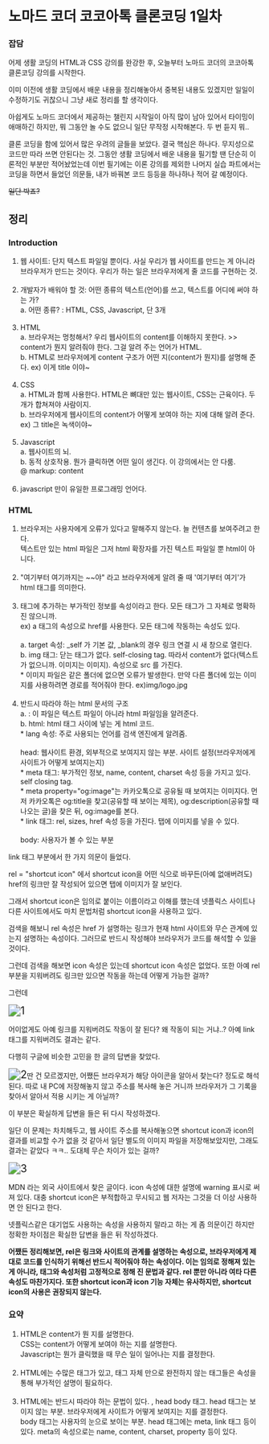 <h1>노마드 코더 코코아톡 클론코딩 1일차</h1>



<h3>잡담</h3>

어제 생활 코딩의 HTML과 CSS 강의를 완강한 후, 오늘부터 노마드 코더의 코코아톡 클론코딩 강의를 시작한다.  

이미 이전에 생활 코딩에서 배운 내용을 정리해놓아서 중복된 내용도 있겠지만 일일이 수정하기도 귀찮으니 그냥 새로 정리를 할 생각이다. 

아쉽게도 노마드 코더에서 제공하는 챌린지 시작일이 아직 많이 남아 있어서 타이밍이 애매하긴 하지만, 뭐 그동안 놀 수도 없으니 일단 무작정 시작해본다. 두 번 듣지 뭐..

클론 코딩을 함에 있어서 많은 우려의 글들을 보았다. 결국 핵심은 하나다. 무지성으로 코드만 따라 쓰면 안된다는 것. 그동안 생활 코딩에서 배운 내용을 필기할 땐 단순히 이론적인 부분만 적어놨었는데 이번 필기에는 이론 강의를 제외한 나머지 실습 파트에서는 코딩을 하면서 들었던 의문들, 내가 바꿔본 코드 등등을 하나하나 적어 갈 예정이다. 

~~일단 박죠?~~



<h2>정리</h2>

<h3>Introduction</h3>

<ol>
    <li>웹 사이트: 단지 텍스트 파일일 뿐이다. 사실 우리가 웹 사이트를 만드는 게 아니라 브라우저가  만드는 것이다. 우리가 하는 일은 브라우저에게 줄 코드를 구현하는 것.</li> <br> <li>개발자가  배워야 할 것: 어떤 종류의 텍스트(언어)를 쓰고, 텍스트를 어디에 써야 하는 가? </li>a. 어떤 종류? : HTML, CSS, Javascript, 단 3개 <br> <br> <li>HTML</li>a. 브라우저는 멍청해서? 우리 웹사이트의 content를 이해하지 못한다. >> content가 뭔지 알려줘야 한다.  그걸 	알려 주는 언어가 HTML.	<br>b. HTML로 브라우저에게 content 구조가 어떤 지(content가 뭔지)를 설명해 준다.  ex) 이게 title 이야~ <br><br><li>CSS</li>a. HTML과 함께 사용한다. HTML은 뼈대만 있는 웹사이트, CSS는 근육이다. 두 개가 합쳐져야 사람이지. <br>b. 브라우저에게 웹사이트의 content가 어떻게 보여야 하는 지에 대해 알려 준다.  ex) 그 title은 녹색이야~ <br><br><li>Javascript</li>a. 웹사이트의 뇌.<br> b. 동적 상호작용. 뭔가 클릭하면 어떤 일이 생긴다. 이 강의에서는 안 다룸.<br> @ markup: content <br><br><li>javascript 만이 유일한 프로그래밍 언어다. </li></ol>

<h3>HTML</h3>

<ol>
	<li>브라우저는 사용자에게 오류가 있다고 말해주지 않는다. 늘 컨텐츠를 보여주려고 한다.<br>텍스트만 있는 html 파일은 그저 html 확장자를 가진 텍스트 파일일 뿐 html이 아니다. </li> <br>
	<li>"여기부터 여기까지는 ~~야" 라고 브라우저에게 알려 줄 때 '여기부터 여기'가 html 태그를 의미한다.</li><br>
    <li>태그에 추가하는 부가적인 정보를 속성이라고 한다. 모든 태그가 그 자체로 명확하진 않으니까.<br>ex) a 태그의 속성으로 href를 사용한다. 모든 태그에 작동하는 속성도 있다. <br><br>a. target 속성: _self 가 기본 값, _blank의 경우 링크 연결 시 새 창으로 열린다. <br>b. img 태그: 닫는 태그가 없다. self-closing tag. 따라서 content가 없다(텍스트가 없으니까. 이미지는 이미지). 속성으로 src 를 가진다.<br>* 이미지 파일은 같은 폴더에 없으면 오류가 발생한다. 만약 다른 폴더에 있는 이미지를 사용하려면 경로를 적어줘야 한다. ex)img/logo.jpg </li><br>
    <li>반드시 따라야 하는 html 문서의 구조 <br>a. <!doctype html> : 이 파일은 텍스트 파일이 아니라 html 파일임을 알려준다. <br>b. html: html 태그 사이에 넣는 게 html 코드. <br>* lang 속성: 주로 사용되는 언어를 검색 엔진에게 알려줌. <br><br>head: 웹사이트 환경, 외부적으로 보여지지 않는 부분. 사이트 설정(브라우저에게 사이트가 어떻게 보여지는지)<br>* meta 태그: 부가적인 정보, name, content, charset 속성 등을 가지고 있다. self closing tag. <br>* meta property="og:image"는 카카오톡으로 공유될 때 보여지는 이미지다. 먼저 카카오톡은 og:title을   찾고(공유할 때 보이는 제목), og:description(공유할 때 나오는 글)을 찾은 뒤, og:image를 본다. <br>* link 태그: rel, sizes, href 속성 등을 가진다. 탭에 이미지를 넣을 수 있다. <br><br>body: 사용자가 볼 수 있는 부분 </li></ol>



link 태그 부분에서 한 가지 의문이 들었다. 

rel = "shortcut icon" 에서 shortcut icon을 어떤 식으로 바꾸든(아예 없애버려도) href의 링크만 잘 작성되어 있으면 탭에 이미지가 잘 보인다. 

그래서 shortcut icon은 임의로 붙이는 이름이라고 이해를 했는데 넷플릭스 사이트나 다른 사이트에서도 마치 문법처럼 shortcut icon을 사용하고 있다. 

검색을 해보니 rel 속성은 href 가 설명하는 링크가 현재 html 사이트와 무슨 관계에 있는지 설명하는 속성이다. 그러므로 반드시 작성해야 브라우저가 코드를 해석할 수 있을 것이다. 

그런데 검색을 해보면 icon 속성은 있는데 shortcut icon 속성은 없었다. 또한 아예 rel 부분을 지워버려도 링크만 있으면 작동을 하는데 어떻게 가능한 걸까? 

그런데 





<img src="https://user-images.githubusercontent.com/59909207/212007011-2d871407-9481-48d1-b056-284a6264f5ca.png" alt="1" style="zoom:150%;" />

어이없게도 아예 링크를 지워버려도 작동이 잘 된다? 왜 작동이 되는 거냐..? 아예 link 태그를 지워버려도 결과는 같다. 

다행히 구글에 비슷한 고민을 한 글의 답변을 찾았다.



<img src="https://user-images.githubusercontent.com/59909207/212007866-2cac41a1-db26-4329-bd7c-9d62e05a03ea.png" alt="2" style="zoom:150%;" />딴 건 모르겠지만, 어쨌든 브라우저가 해당 아이콘을 알아서 찾는다? 정도로 해석된다.  따로 내 PC에 저장해놓지 않고 주소를 복사해 놓은 거니까 브라우저가 그 기록을 찾아서 알아서 적용 시키는 게 아닐까? 

이 부분은 확실하게 답변을 들은 뒤 다시 작성하겠다. 

일단 이 문제는 차치해두고, 웹 사이트 주소를 복사해놓으면 shortcut icon과 icon의 결과를 비교할 수가 없을 것 같아서 일단 별도의 이미지 파일을 저장해보았지만, 그래도 결과는 같았다 ㅋㅋ.. 도대체 무슨 차이가 있는 걸까?



<img src="https://user-images.githubusercontent.com/59909207/212008185-9d98172e-403c-4b7d-bccc-50f216ab5a73.png" alt="3" style="zoom:150%;" />



MDN 라는 외국 사이트에서 찾은 글이다. icon 속성에 대한 설명에 warning 표시로 써져 있다. 대충 shortcut icon은 부적합하고 무시되고 웹 저자는 그것을 더 이상 사용하면 안 된다고 한다. 

넷플릭스같은 대기업도 사용하는 속성을 사용하지 말라고 하는 게 좀 의문이긴 하지만 정확한 차이점은 확실한 답변을 들은 뒤 작성하겠다. 



**어쨌든 정리해보면, rel은 링크와 사이트의 관계를 설명하는 속성으로, 브라우저에게 제대로 코드를 인식하기 위해선 반드시 적어줘야 하는 속성이다. 이는 임의로 정해져 있는 게 아니라, 태그와 속성처럼 고정적으로 정해 진 문법과 같다.  rel 뿐만 아니라 여타 다른 속성도 마찬가지다. 또한 shortcut icon과 icon 기능 자체는 유사하지만, shortcut icon의 사용은 권장되지 않는다.** 



<h3>요약</h3>

<ol>
    <li>HTML은 content가 뭔 지를 설명한다. <br>CSS는 content가 어떻게 보여야 하는 지를 설명한다. <br>Javascript는 뭔가 클릭했을 때 무슨 일이 일어나는 지를 결정한다.</li><br>
<li>HTML에는 수많은 태그가 있고, 태그 자체 만으로 완전하지 않는 태그들은 속성을 통해 부가적인 설명이 필요하다.</li><br>
<li>HTML에는 반드시 따라야 하는 문법이 있다. <!doctype html>, head body 태그. head 태그는 보이지 않는 부분. 브라우저에게 사이트가 어떻게 보여지는 지를 결정한다. <br>body 태그는 사용자의 눈으로 보이는 부분.  head 태그에는 meta, link 태그 등이 있다. meta의 속성으로는 name, content, charset, property 등이 있다.</li>
</ol>







